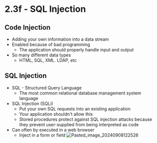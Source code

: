 # 2.3f - SQL Injection
## Code Injection
- Adding your own information into a data stream
- Enabled because of bad programming
	- The application should properly handle input and output
- So many different data types
	- HTML, SQL, XML. LDAP, etc
## SQL Injection
- SQL - Structured Query Language
	- The most common relational database management system language
- SQL Injection (SQLi)
	- Put your own SQL requests into an existing application
	- Your application shouldn't allow this
	- Stored procedures protect against SQL injection attacks because they prevent user-supplied from being interpreted as code
- Can often by executed in a web browser
	- Inject in a form or field
![Pasted_image_20240908122526](//assets/Pasted_image_20240908122526.webp)

